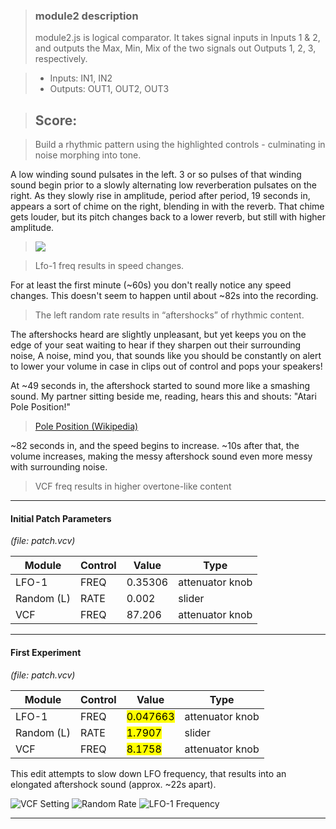 >### module2 description
>module2.js is logical comparator. It takes signal inputs in Inputs 1 & 2, and outputs the Max, Min, Mix of the two signals out Outputs 1, 2, 3, respectively.

>- Inputs: IN1, IN2
>- Outputs: OUT1, OUT2, OUT3

>## Score:

>Build a rhythmic pattern using the highlighted controls - culminating in noise morphing into tone.

A low winding sound pulsates in the left. 3 or so pulses of that winding sound begin prior to a slowly alternating low reverberation pulsates on the right.  As they slowly rise in amplitude, period after period, 19 seconds in, appears a sort of chime on the right, blending in with the reverb.  That chime gets louder, but its pitch changes back to a lower reverb, but still with higher amplitude.

><img src="https://i.imgur.com/PRBBGu9.png">

>Lfo-1 freq results in speed changes.<br/>

For at least the first minute (~60s) you don't really notice any speed changes.  This doesn't seem to happen until about ~82s into the recording.

>The left random rate results in “aftershocks” of rhythmic content.<br/>

The aftershocks heard are slightly unpleasant, but yet keeps you on the edge of your seat waiting to hear if they sharpen out their surrounding noise,  A noise, mind you, that sounds like you should be constantly on alert to lower your volume in case in clips out of control and pops your speakers!

At ~49 seconds in, the aftershock started to sound more like a smashing sound. My partner sitting beside me, reading, hears this and shouts: "Atari Pole Position!"

>[Pole Position (Wikipedia)](https://en.wikipedia.org/wiki/Pole_Position)

~82 seconds in, and the speed begins to increase.  ~10s after that, the volume increases, making the messy aftershock sound even more messy with surrounding noise.

>VCF freq results in higher overtone-like content


---

#### Initial Patch Parameters
*(file: patch.vcv)*<br />

Module | Control | Value | Type |
------ | ------- | ----- | ---- |
LFO-1  |  FREQ   | 0.35306| attenuator knob |
Random (L) |  RATE   | 0.002 | slider |
VCF    |  FREQ   | 87.206| attenuator knob |

---

#### First Experiment
*(file: patch.vcv)*<br />

Module | Control | Value | Type |
------ | ------- | ----- | ---- |
LFO-1  |  FREQ   | <mark>0.047663</mark> | attenuator knob |
Random (L) |  RATE   | <mark>1.7907</mark> | slider |
VCF    |  FREQ   | <mark>8.1758</mark> | attenuator knob |

This edit attempts to slow down LFO frequency, that results into an elongated aftershock sound (approx. ~22s apart).

![VCF Setting](https://i.imgur.com/GuDCuZh.png)
![Random Rate](https://i.imgur.com/We3OF0H.png)
![LFO-1 Frequency](https://i.imgur.com/bgmG4QV.png)

---
